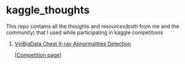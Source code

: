 # kaggle_thoughts
This repo contains all the thoughts and resources(both from me and the community) that I used while participating in kaggle competitions

1. [VinBigData Chest X-ray Abnormalities Detection](https://github.com/bipinKrishnan/kaggle_thoughts/tree/main/vinbig_chest_x_ray.md)

   [[Competition page](https://www.kaggle.com/c/vinbigdata-chest-xray-abnormalities-detection/)]
